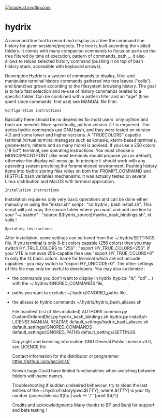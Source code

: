 <a href="https://imgflip.com/gif/2ve3rq"><img src="https://i.imgflip.com/2ve3rq.gif" title="made at imgflip.com"/></a>
# hydrix
A command line tool to record and display as a tree the command line history for given sessions/projects. The tree is built according the visited folders. It comes with many companion commands to focus on parts on the tree filtered by time of execution, pattern of commands, path ... It also allows to reload selected history command (pushing it on top of bash history stack, accessible with keyboard arrows).


  Description
Hydrix is a system of commands to display, filter and manipulate terminal history commands gathered into tree leaves ("cells") and branches grown according to the filesystem browsing history. The goal is to help fast selection and re-use of history commands related to a specific folder.
Can be combined with a pattern filter and an "age" (time spent since commands' first use)
see MANUAL file
filter.

    Configuration instructions
Basically there should be no depencies for most users: only python and bash are needed.
More specifically, python version 2.7 is requiered. The series hydrix commands use GNU bash, and they were tested on version 4.3 and some lower and higher versions.
A "TRUECOLORS" capable terminal (virtual terminal managers such as konsole, xterm-based terminals, gnome-term, mlterm and so many more) is advised. If you use a 256 colors ("8-bit") terminal, see operating instructions.
You must choose a MONOSPACED FONT (like most terminals should propose you as default), otherwise the display will mess up.
In principle it should work with any operating system providing the forementioned environment.
Pushing history items into hydrix storing files relies on both the PROMPT_COMMAND and HISTFILE bash variables mechanisms.
It was actually tested on several Linux distribution and MacOS with terminal application.

    Installation instructions
Installation requieres only very basic operations and can be done either manually or using the "install.sh" script : "cd hydrix ; bash install.sh". This script will just copy the source folder where you want and add one line to your "~/.bashrc" : "source ${hydrix_source}/hydrix_bash_bindings.sh", et voilà !

    Operating instructions
 After installation, some settings can be tuned from the ~/.hydrix/SETTINGS file. If you terminal is only 8-bit colors capable (256 colors) then you may switch HY_TRUE_COLORS to "256" :
"export HY_TRUE_COLORS=256". If your VTE is not even 256-capable then use "export HY_TRUE_COLORS=0" to only the 14 basic colors.  Same for terminal which are not unicode capables : you may switch to "export HY_UNICODE=0". The other settings of this file may only be useful to developers.
You may also customize :
- the commands you don't want to display in hydrix (typical "ls", "cd" ...) with the ~/.hydrix/IGNORED_COMMANDS file,
- paths you want to exclude: ~/.hydrix/IGNORED_paths file,
- the aliases to hydrix commands ~/.hydrix/hydrix_bash_aliases.sh

    File manifest (list of files included) 
AUTHORS
common.py
CustomOrderedDict.py
hydrix_bash_bindings.sh
hydrix.py
install.sh
LICENSE
MANUAL
README
default_settings/hydrix_bash_aliases.sh
default_settings/IGNORED_COMMANDS
default_settings/IGNORED_PATHS
default_settings/SETTINGS

    Copyright and licensing information
GNU General Public License v3.0, see LICENCE file

    Contact information for the distributor or programmer
https://github.com/asciimist/
    
    Known bugs
Could have limited functionalities when switching between folders with same names. 
    
    Troubleshooting
If sudden undesired behaviour, try to clean the last entries of the ~/.hydrix/history/pwd.${_TTY_}, where ${_TTY_} is your tty number (accessible via $(tty | awk -F '/' '{print $4}'))
    
    Credits and acknowledgments
Many thanks to BP and Benji for support and beta testing !
